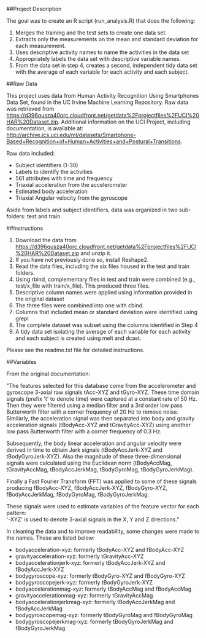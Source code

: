 ##Project Description

The goal was to create an R script (run_analysis.R) that does the following:

1. Merges the training and the test sets to create one data set.
2. Extracts only the measurements on the mean and standard deviation for each measurement. 
3. Uses descriptive activity names to name the activities in the data set
4. Appropriately labels the data set with descriptive variable names. 
5. From the data set in step 4, creates a second, independent tidy data set with the average of each variable for each activity and each subject.

##Raw Data

This project uses data from Human Activity Recognition Using Smartphones Data Set, found in the UC Irvine Machine Learning Repository. Raw data was retrieved from https://d396qusza40orc.cloudfront.net/getdata%2Fprojectfiles%2FUCI%20HAR%20Dataset.zip. Additional information on the UCI Project, including documentation, is available at: http://archive.ics.uci.edu/ml/datasets/Smartphone-Based+Recognition+of+Human+Activities+and+Postural+Transitions. 

Raw data included:
- Subject identifiers (1-30)
- Labels to identify the activities
- 561 attributes with time and frequency
- Triaxial acceleration from the accelerometer
- Estimated body acceleration
- Triaxial Angular velocity from the gyroscope

Aside from labels and subject identifiers, data was organized in two sub-folders: test and train. 

##Instructions

1. Download the data from https://d396qusza40orc.cloudfront.net/getdata%2Fprojectfiles%2FUCI%20HAR%20Dataset.zip and unzip it. 
2. If you have not previously done so, install Reshape2. 
3. Read the data files, including the six files housed in the test and train folders. 
4. Using rbind, complementary files in test and train were combined (e.g., test/x_file with train/x_file). This produced three files.
5. Descriptive column names were applied using information provided in the original dataset
6. The three files were combined into one with cbind.
7. Columns that included mean or standard deviation were identified using grepl
8. The complete dataset was subset using the columns identified in Step 4
9. A tidy data set isolating the average of each variable for each activity and each subject is created using melt and dcast.

Please see the readme.txt file for detailed instructions.

##Variables

From the original documentation:

"The features selected for this database come from the accelerometer and gyroscope 3-axial raw signals tAcc-XYZ and tGyro-XYZ. These time domain signals (prefix 't' to denote time) were captured at a constant rate of 50 Hz. Then they were filtered using a median filter and a 3rd order low pass Butterworth filter with a corner frequency of 20 Hz to remove noise. Similarly, the acceleration signal was then separated into body and gravity acceleration signals (tBodyAcc-XYZ and tGravityAcc-XYZ) using another low pass Butterworth filter with a corner frequency of 0.3 Hz. 

Subsequently, the body linear acceleration and angular velocity were derived in time to obtain Jerk signals (tBodyAccJerk-XYZ and tBodyGyroJerk-XYZ). Also the magnitude of these three-dimensional signals were calculated using the Euclidean norm (tBodyAccMag, tGravityAccMag, tBodyAccJerkMag, tBodyGyroMag, tBodyGyroJerkMag). 

Finally a Fast Fourier Transform (FFT) was applied to some of these signals producing fBodyAcc-XYZ, fBodyAccJerk-XYZ, fBodyGyro-XYZ, fBodyAccJerkMag, fBodyGyroMag, fBodyGyroJerkMag.  

These signals were used to estimate variables of the feature vector for each pattern:  
'-XYZ' is used to denote 3-axial signals in the X, Y and Z directions."

In cleaning the data and to improve readability, some changes were made to the names. These are listed below: 

- bodyacceleration-xyz: formerly tBodyAcc-XYZ and fBodyAcc-XYZ
- gravityacceleration-xyz: formerly tGravityAcc-XYZ
- bodyaccelerationjerk-xyz: formerly tBodyAccJerk-XYZ and fBodyAccJerk-XYZ
- bodygyroscope-xyz: formerly tBodyGyro-XYZ and fBodyGyro-XYZ
- bodygyroscopejerk-xyz: formerly tBodyGyroJerk-XYZ 
- bodyaccelerationmag-xyz: formerly tBodyAccMag and fBodyAccMag
- gravityaccelerationmag-xyz: formerly tGravityAccMag
- bodyaccelerationjerkmag-xyz: formerly tBodyAccJerkMag and fBodyAccJerkMag
- bodygyroscopemag-xyz: formerly tBodyGyroMag and fBodyGyroMag
- bodygyroscopejerkmag-xyz: formerly tBodyGyroJerkMag and fBodyGyroJerkMag
